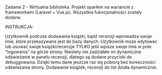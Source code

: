 Zadanie 2 - Wirtualna biblioteka.
Projekt oparłem na wariancie z frameworkami (Laravel + Vue.js).
Wszystkie fukncjonalności zostały dodane.

INSTRUKCJA:

Użytkownik podczas dodawania ksiązki, bądź recenzji wprowadza swoje imie, które przekazywane jest do bazy danych.
Użytkownik może edytować lub usuwać swoje książki/recenzje TYLKO jeśli wpisze swoje imie w pole "logowania" na górze strony. 
Niestety nie zadziałało mi dynamiczne odświeżanie w panelu recenzji, dlatego są dodane przyciski do debuggowania.
Dzięki temu dane jeszcze raz się pobiorą bez konieczności odświeżania strony.
Dodawanie książek, recenzji do list działa dynamicznie.
